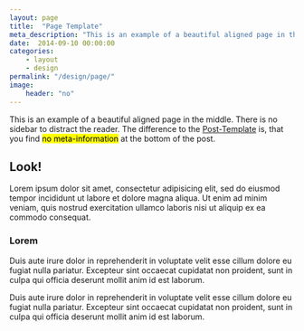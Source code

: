 ```yaml
---
layout: page
title:  "Page Template"
meta_description: "This is an example of a beautiful aligned page in the middle. There is no sidebar to distract the reader. The difference to the Post-Template is, that you find no meta-information at the bottom of the post."
date:  2014-09-10 00:00:00
categories:
    - layout
    - design
permalink: "/design/page/"
image:
    header: "no"
---
```

<p class="teaser">
This is an example of a beautiful aligned page in the middle. There is no sidebar to distract the reader. The difference to the <a href='{{ site.url }}/design/post/'>Post-Template</a> is, that you find <mark>no meta-information</mark> at the bottom of the post.</p>

## Look!

Lorem ipsum dolor sit amet, consectetur adipisicing elit, sed do eiusmod tempor incididunt ut labore et dolore magna aliqua. Ut enim ad minim veniam, quis nostrud exercitation ullamco laboris nisi ut aliquip ex ea commodo consequat.

### Lorem

Duis aute irure dolor in reprehenderit in voluptate velit esse cillum dolore eu fugiat nulla pariatur. Excepteur sint occaecat cupidatat non proident, sunt in culpa qui officia deserunt mollit anim id est laborum.

Duis aute irure dolor in reprehenderit in voluptate velit esse cillum dolore eu fugiat nulla pariatur. Excepteur sint occaecat cupidatat non proident, sunt in culpa qui officia deserunt mollit anim id est laborum.
